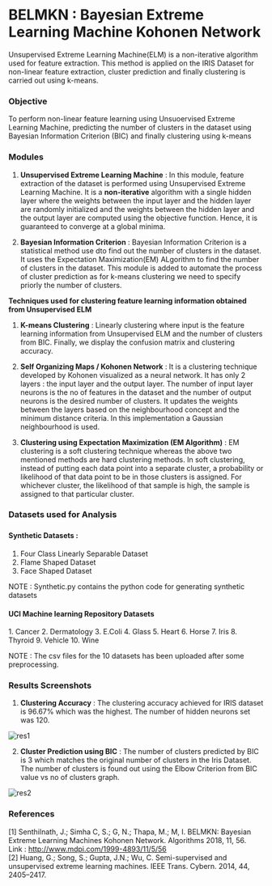 # BELMKN : Bayesian Extreme Learning Machine Kohonen Network
Unsupervised Extreme Learning Machine(ELM) is a non-iterative algorithm used for feature extraction. This method is applied on the IRIS Dataset for non-linear feature extraction, cluster prediction and finally clustering is carried out using k-means.

<h3> Objective </h3>

To perform non-linear feature learning using Unsuoervised Extreme Learning Machine, predicting the number of clusters in the dataset using Bayesian Information Criterion (BIC) and finally clustering using k-means

<h3> Modules </h3>

1. **Unsupervised Extreme Learning Machine** : In this module, feature extraction of the dataset is performed using Unsupervised Extreme Learning Machine. It is a **non-iterative** algorithm with a single hidden layer where the weights between the input layer and the hidden layer are randomly initialized and the weights between the hidden layer and the output layer are computed using the objective function. Hence, it is guaranteed to converge at a global minima.

2. **Bayesian Information Criterion** : Bayesian Information Criterion is a statistical method use dto find out the number of clusters in the dataset. It uses the Expectation Maximization(EM) ALgorithm to find the number of clusters in the dataset. This module is added to automate the process of cluster prediction as for k-means clustering we need to specify priorly the number of clusters.

**Techniques used for clustering feature learning information obtained from Unsupervised ELM**

1. **K-means Clustering** : Linearly clustering where input is the feature learning information from Unsupervised ELM and the number of clusters from BIC. Finally, we display the confusion matrix and clustering accuracy.

2. **Self Organizing Maps / Kohonen Network** : It is a clustering technique developed by Kohonen visualized as a neural network. It has only 2 layers : the input layer and the output layer. The number of input layer neurons is the no of features in the dataset and the number of output neurons is the desired number of clusters.  It updates the weights between the layers based on the neighbourhood concept and the minimum distance criteria. In this implementation a Gaussian neighbourhood is used.

3. **Clustering using Expectation Maximization (EM Algorithm)** : EM clustering is a soft clustering technique whereas the above two mentioned methods are hard clustering methods. In soft clustering, instead of putting each data point into a separate cluster, a probability or likelihood of that data point to be in those clusters is assigned. For whichever cluster, the likelihood of that sample is high, the sample is assigned to that particular cluster. 

<h3> Datasets used for Analysis <h3>

<h4> Synthetic Datasets : </h4>

1. Four Class Linearly Separable Dataset
2. Flame Shaped Dataset
3. Face Shaped Dataset

NOTE : Synthetic.py contains the python code for generating synthetic datasets

<h4> UCI Machine learning Repository Datasets </h4> 
1. Cancer
2. Dermatology
3. E.Coli
4. Glass
5. Heart
6. Horse
7. Iris 
8. Thyroid
9. Vehicle
10. Wine

NOTE : The csv files for the 10 datasets has been uploaded after some preprocessing.

<h3> Results Screenshots </h3>

1. **Clustering Accuracy** : The clustering accuracy achieved for IRIS dataset is 96.67% which was the highest. The number of hidden neurons set was 120.

![res1](https://github.com/sumanth-bmsce/Unsupervised_Extreme_Learning_Machine/blob/master/ELM_kmeans_ClusteringResult.png)</br>

2. **Cluster Prediction using BIC** : The number of clusters predicted by BIC is 3 which matches the original number of clusters in the Iris Dataset. The number of clusters is found out using the Elbow Criterion from BIC value vs no of clusters graph.

![res2](https://github.com/sumanth-bmsce/Unsupervised_Extreme_Learning_Machine/blob/master/BIC_Iris.png)</br>

<h3> References </h3>

[1] Senthilnath, J.; Simha C, S.; G, N.; Thapa, M.; M, I.	BELMKN: Bayesian Extreme Learning Machines Kohonen Network. Algorithms 2018, 11, 56. </br>
Link : http://www.mdpi.com/1999-4893/11/5/56</br>
[2] Huang, G.; Song, S.; Gupta, J.N.; Wu, C. Semi-supervised and unsupervised extreme learning machines. IEEE Trans. Cybern. 2014, 44, 2405–2417. 


